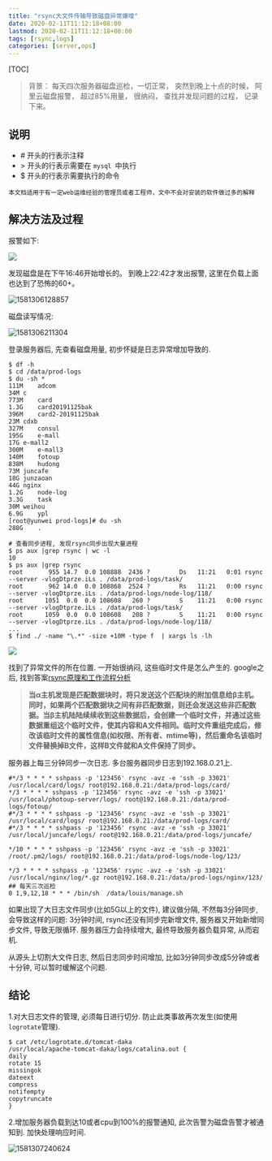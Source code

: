 ```yaml
---
title: "rsync大文件传输导致磁盘异常爆增"
date: 2020-02-11T11:12:18+08:00
lastmod: 2020-02-11T11:12:18+08:00
tags: [rsync,logs]
categories: [server,ops]
---
```


[TOC]

> 背景： 每天四次服务器磁盘巡检，一切正常， 突然到晚上十点的时候， 阿里云磁盘报警， 超过85%用量， 很纳闷， 查找并发现问题的过程， 记录下来。 

## 说明

- \# 开头的行表示注释
- \> 开头的行表示需要在 `mysql `中执行
- $ 开头的行表示需要执行的命令

```
本文档适用于有一定web运维经验的管理员或者工程师，文中不会对安装的软件做过多的解释
```

## 解决方法及过程

报警如下: 

![](http://pic.fenghong.tech/rsync/20200204202921.jpg)

发现磁盘是在下午16:46开始增长的。 到晚上22:42才发出报警, 这里在负载上面也达到了恐怖的60+。 

![1581306128857](http://pic.fenghong.tech/rsync/1581306128857.png)

磁盘读写情况: 

![1581306211304](http://pic.fenghong.tech/rsync/1581306211304.png)

登录服务器后, 先查看磁盘用量, 初步怀疑是日志异常增加导致的.

```
$ df -h
$ cd /data/prod-logs
$ du -sh *
111M	adcom
34M	c
773M	card
1.3G	card20191125bak
396M	card2-20191125bak
23M	cdxb
327M	consul
195G	e-mall
17G	e-mall2
300M	e-mall3
140M	fotoup
838M	hudong
73M	juncafe
18G	junzaoan
44G	nginx
1.2G	node-log
3.3G	task
30M	weihou
6.9G	ypl
[root@yunwei prod-logs]# du -sh 
288G	.

# 查看同步进程, 发现rsync同步出现大量进程
$ ps aux |grep rsync | wc -l 
10
$ ps aux |grep rsync
root       955 14.7  0.0 108888  2436 ?        Ds   11:21   0:01 rsync --server -vlogDtprze.iLs . /data/prod-logs/task/
root       962 14.0  0.0 108868  2524 ?        Rs   11:21   0:00 rsync --server -vlogDtprze.iLs . /data/prod-logs/node-log/118/
root      1051  0.0  0.0 108608   260 ?        S    11:21   0:00 rsync --server -vlogDtprze.iLs . /data/prod-logs/task/
root      1059  0.0  0.0 108608   208 ?        S    11:21   0:00 rsync --server -vlogDtprze.iLs . /data/prod-logs/node-log/118/
...
$ find ./ -name "\.*" -size +10M -type f  | xargs ls -lh
```

![](http://pic.fenghong.tech/rsync/rsync-01.png)

找到了异常文件的所在位置.  一开始很纳闷, 这些临时文件是怎么产生的.  google之后, 找到答案[rsync原理和工作流程分析](https://www.cnblogs.com/f-ck-need-u/p/7226781.html)

> **当α主机发现是匹配数据块时，将只发送这个匹配块的附加信息给β主机。同时，如果两个匹配数据块之间有非匹配数据，则还会发送这些非匹配数据。当β主机陆陆续续收到这些数据后，会创建一个临时文件，并通过这些数据重组这个临时文件，使其内容和A文件相同。临时文件重组完成后，修改该临时文件的属性信息(如权限、所有者、mtime等)，然后重命名该临时文件替换掉B文件，这样B文件就和A文件保持了同步。**

服务器上每三分钟同步一次日志.  多台服务器同步日志到192.168.0.21上. 

```
#*/3 * * * * sshpass -p '123456' rsync -avz -e 'ssh -p 33021' /usr/local/card/logs/ root@192.168.0.21:/data/prod-logs/card/
*/3 * * * * sshpass -p '123456' rsync -avz -e 'ssh -p 33021' /usr/local/photoup-server/logs/ root@192.168.0.21:/data/prod-logs/fotoup/
#*/3 * * * * sshpass -p '123456' rsync -avz -e 'ssh -p 33021' /usr/local/card/logs/ root@192.168.0.21:/data/prod-logs/card/
#*/3 * * * * sshpass -p '123456' rsync -avz -e 'ssh -p 33021' /usr/local/juncafe/logs/ root@192.168.0.21:/data/prod-logs/juncafe/

*/10 * * * * sshpass -p '123456' rsync -avz -e 'ssh -p 33021' /root/.pm2/logs/ root@192.168.0.21:/data/prod-logs/node-log/123/

*/3 * * * * sshpass -p '123456' rsync -avz -e 'ssh -p 33021' /usr/local/nginx/log/*.gz root@192.168.0.21:/data/prod-logs/nginx/123/
## 每天三次巡检
0 1,9,12,18 * * * /bin/sh  /data/louis/manage.sh
```

如果出现了大日志文件同步(比如5G以上的文件), 建议做分隔, 不然每3分钟同步, 会导致这样的问题:  3分钟时间, rsync还没有同步完新增文件, 服务器又开始新增同步文件, 导致无限循环. 服务器压力会持续增大, 最终导致服务器负载异常, 从而宕机. 

从源头上切割大文件日志, 然后日志同步时间增加, 比如3分钟同步改成5分钟或者十分钟, 可以暂时缓解这个问题.

## 结论

1.对大日志文件的管理, 必须每日进行切分. 防止此类事故再次发生(如使用`logrotate`管理).

```
$ cat /etc/logrotate.d/tomcat-daka
/usr/local/apache-tomcat-daka/logs/catalina.out {
daily
rotate 15
missingok
dateext
compress
notifempty
copytruncate
}

```

2.增加服务器负载到达10或者cpu到100%的报警通知, 此次告警为磁盘告警才被通知到. 加快处理响应时间.

![1581307240624](http://pic.fenghong.tech/rsync/1581307240624.png)